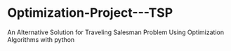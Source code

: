 # Optimization-Project---TSP
An Alternative Solution for Traveling Salesman Problem Using Optimization Algorithms with python
